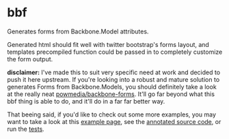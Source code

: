 
# bbf

Generates forms from Backbone.Model attributes.

Generated html should fit well with twitter bootstrap's forms layout, and templates
precompiled function could be passed in to completely customize the form
output.

**disclaimer:** I've made this to suit very specific need at work and
decided to push it here upstream. If you're looking into a robust and
mature solution to generates Forms from Backbone.Models, you should
definitely take a look at the really neat
[powmedia/backbone-forms](https://github.com/powmedia/backbone-forms).
It'll go far beyond what this bbf thing is able to do, and it'll do in a
far far better way.

That beeing said, if you'd like to check out some more examples, you may
want to take a look at this [example
page](https://mklabs.github.com/bbf/examples/), see the [annotated source
code](https://mklabs.github.com/bbf/docs/backbone-forms.html), or run
the [tests](https://mklabs.github.com/bbf/tests/).
